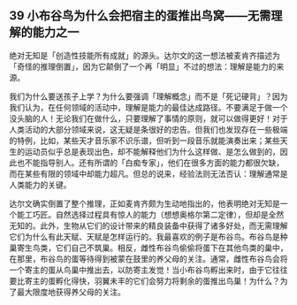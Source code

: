 ## 39 小布谷鸟为什么会把宿主的蛋推出鸟窝——无需理解的能力之一

绝对无知是「创造性技能所有成就」的源头。达尔文的这一想法被麦肯齐描述为「奇怪的推理倒置」，因为它颠倒了一个再「明显」不过的想法：理解是能力的来源。

我们为什么要送孩子上学？为什么要强调「理解概念」而不是「死记硬背」？因为我们认为，在任何领域的活动中，理解是能力的最佳达成路径。不要满足于做一个没头脑的人！无论我们在做什么，只要理解了事情的原则，就可以做得更好！对于人类活动的大部分领域来说，这无疑是条很好的忠告。但我们也发现存在一些极端的特例，比如，某些天才音乐家不识乐谱，但听到一段音乐就能演奏出来；某些天生的运动员似乎总是表现出色，却不能解释他们为什么这样做、是怎么做到的，因此也不能指导别人。还有所谓的「白痴专家」，他们在很多方面的能力都很欠缺，而在某些有限的领域中却能力超凡。但总的说来，经验法则无法否认：理解通常是人类能力的关键。

达尔文确实倒置了整个推理，正如麦肯齐颇为生动地指出的，他表明绝对无知是一个能工巧匠。自然选择过程具有惊人的能力（想想奥格尔第二定律），但却是全然无知的。此外，生物从它们的设计带来的精良装备中获得了诸多好处，而无需理解它们为什么有此天赋、天赋是怎样运行的。我最喜欢的例子是布谷鸟。布谷鸟是种巢寄生鸟类，它们自己不筑巢。相反，雌性布谷鸟偷偷将蛋下在其他鸟类的巢中，在那里，布谷鸟的蛋等待得到被蒙在鼓里的养父母的关注。通常，雌性布谷鸟会将一个寄主的蛋从鸟巢中推出去，以防寄主发觉！当小布谷鸟孵出来时，由于它往往要比寄主的蛋孵化得快，羽翼未丰的它们会努力将剩余的蛋推出鸟巢！为什么？为了最大限度地获得养父母的关注。




